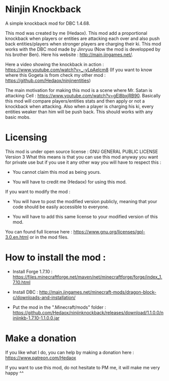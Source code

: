 # Ninjin Knockback

A simple knockback mod for DBC 1.4.68.

This mod was created by me (Hedaox). This mod add a proportional knockback when players or entities are attacking each over and also push back entities/players when stronger players are charging their ki. This mod works with the DBC mod made by Jinryuu (Now the mod is developped by his brother Ben). Here his website : http://main.jingames.net/.

Here a video showing the knockback in action : https://www.youtube.com/watch?v=_-yLpAelcm8
(If you want to know where this Gogeta is from check my other mod : https://github.com/Hedaox/ninjinentities)

The main motivation for making this mod is a scene where Mr. Satan is attacking Cell : https://www.youtube.com/watch?v=gEl8bxjRB90. Basically this mod will compare players/entities stats and then apply or not a knockback when attacking. Also when a player is charging his ki, every entities weaker than him will be push back. This should works with any basic mobs.

# Licensing

This mod is under open source license : GNU GENERAL PUBLIC LICENSE Version 3 What this means is that you can use this mod anyway you want for private use but if you use it any other way you will have to respect this :

  - You cannot claim this mod as being yours.
  
  - You will have to credit me (Hedaox) for using this mod.

If you want to modify the mod :

  - You will have to post the modified version publicly, meaning that your code should be easily accessible to everyone.
  
  - You will have to add this same license to your modified version of this mod.

You can found full license here : https://www.gnu.org/licenses/gpl-3.0.en.html or in the mod files.

# How to install the mod :

  - Install Forge 1.7.10 : https://files.minecraftforge.net/maven/net/minecraftforge/forge/index_1.7.10.html
  
  - Install DBC : http://main.jingames.net/minecraft-mods/dragon-block-c/downloads-and-installation/ 
  
  - Put the mod in the ".Minecraft/mods" folder : https://github.com/Hedaox/ninjinknockback/releases/download/1.1.0.0/ninjinkb-1.7.10-1.1.0.0.jar

# Make a donation

If you like what I do, you can help by making a donation here : https://www.patreon.com/Hedaox

If you want to use this mod, do not hesitate to PM me, it will make me very happy ^^

